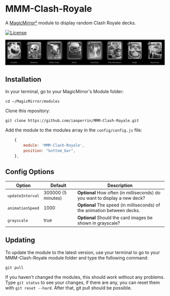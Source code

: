 # MMM-Clash-Royale
A [MagicMirror²](https://magicmirror.builders) module to display random Clash Royale decks.

[![License](https://img.shields.io/github/license/mashape/apistatus.svg?maxAge=2592000)](https://raw.githubusercontent.com/ianperrin/MMM-Clash-Royale/master/LICENSE)

![Example deck](.github/example.png)

## Installation

In your terminal, go to your MagicMirror's Module folder:
````
cd ~/MagicMirror/modules
````

Clone this repository:
````
git clone https://github.com/ianperrin/MMM-Clash-Royale.git
````

Add the module to the modules array in the `config/config.js` file:
````javascript
    {
        module: 'MMM-Clash-Royale',
		position: "bottom_bar",
    },
````

## Config Options
| **Option** | **Default** | **Description** |
| --- | --- | --- |
| `updateInterval` | 300000 (5 minutes) | **Optional** How often (in milliseconds) do you want to display a new deck? |
| `animationSpeed` | 1000 | **Optional** The speed (in milliseconds) of the animation between decks. |
| `grayscale` | true | **Optional** Should the card images be shown in grayscale?  |

## Updating

To update the module to the latest version, use your terminal to go to your MMM-Clash-Royale module folder and type the following command:

````
git pull
```` 

If you haven't changed the modules, this should work without any problems. 
Type `git status` to see your changes, if there are any, you can reset them with `git reset --hard`. After that, git pull should be possible.
